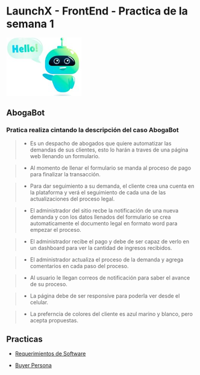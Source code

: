 # LaunchX - FrontEnd - Practica de la semana 1
![AbogaBot](resources/bot.jpg)

## AbogaBot

### Pratica realiza cintando la descripción del caso AbogaBot

> - Es un despacho de abogados que quiere automatizar las demandas de sus clientes, esto lo harán a  traves de una página web llenando un formulario.

> - Al momento de llenar el formulario se manda al proceso de pago para finalizar la transacción.

> - Para dar seguimiento a su demanda, el cliente crea una cuenta en la plataforma y verá el 
seguimiento de cada una de las actualizaciones del proceso legal.

> - El administrador del sitio recbe la notificación de una nueva demanda y con los datos llenados del formulario se crea automaticamente el documento legal en formato word para empezar el proceso.

> - El administrador recibe el pago y debe de ser capaz de verlo en un dashboard para ver la cantidad de ingresos recibidos.

> - El administrador actualiza el proceso de la demanda y agrega comentarios en cada paso del proceso.

> - Al usuario le llegan correos de notificación para saber el avance de su proceso.

> - La página debe de ser responsive para poderla ver desde el celular.

> - La preferncia de colores del cliente es azul marino y blanco, pero acepta propuestas.



## Practicas

* [Requerimientos de Software](paginas/requerimientos.md "Requerimentos de software")

* [Buyer Persona](paginas/buyer_person.md "Buyer Persona")